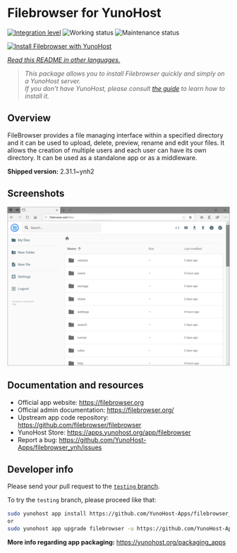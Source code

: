 <!--
N.B.: This README was automatically generated by <https://github.com/YunoHost/apps/tree/master/tools/readme_generator>
It shall NOT be edited by hand.
-->

# Filebrowser for YunoHost

[![Integration level](https://dash.yunohost.org/integration/filebrowser.svg)](https://ci-apps.yunohost.org/ci/apps/filebrowser/) ![Working status](https://ci-apps.yunohost.org/ci/badges/filebrowser.status.svg) ![Maintenance status](https://ci-apps.yunohost.org/ci/badges/filebrowser.maintain.svg)

[![Install Filebrowser with YunoHost](https://install-app.yunohost.org/install-with-yunohost.svg)](https://install-app.yunohost.org/?app=filebrowser)

*[Read this README in other languages.](./ALL_README.md)*

> *This package allows you to install Filebrowser quickly and simply on a YunoHost server.*  
> *If you don't have YunoHost, please consult [the guide](https://yunohost.org/install) to learn how to install it.*

## Overview

FileBrowser provides a file managing interface within a specified directory and it can be used to upload, delete, preview, rename and edit your files. It allows the creation of multiple users and each user can have its own directory. It can be used as a standalone app or as a middleware.


**Shipped version:** 2.31.1~ynh2

## Screenshots

![Screenshot of Filebrowser](./doc/screenshots/screenshot.PNG)

## Documentation and resources

- Official app website: <https://filebrowser.org>
- Official admin documentation: <https://filebrowser.org/>
- Upstream app code repository: <https://github.com/filebrowser/filebrowser>
- YunoHost Store: <https://apps.yunohost.org/app/filebrowser>
- Report a bug: <https://github.com/YunoHost-Apps/filebrowser_ynh/issues>

## Developer info

Please send your pull request to the [`testing` branch](https://github.com/YunoHost-Apps/filebrowser_ynh/tree/testing).

To try the `testing` branch, please proceed like that:

```bash
sudo yunohost app install https://github.com/YunoHost-Apps/filebrowser_ynh/tree/testing --debug
or
sudo yunohost app upgrade filebrowser -u https://github.com/YunoHost-Apps/filebrowser_ynh/tree/testing --debug
```

**More info regarding app packaging:** <https://yunohost.org/packaging_apps>
